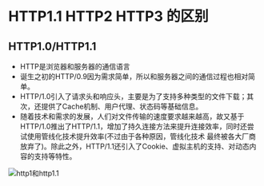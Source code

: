 # HTTP1.1 HTTP2 HTTP3 的区别

## HTTP1.0/HTTP1.1

+ HTTP是浏览器和服务器的通信语言
+ 诞生之初的HTTP/0.9因为需求简单，所以和服务器之间的通信过程也相对简单。
+ HTTP/1.0引入了请求头和响应头，主要是为了支持多种类型的文件下载；其次，还提供了Cache机制、用户代理、状态码等基础信息。
+ 随着技术和需求的发展，人们对文件传输的速度要求越来越高，故又基于HTTP/1.0推出了HTTP/1.1，增加了持久连接方法来提升连接效率，同时还尝试使用管线化技术提升效率(不过由于各种原因，管线化技术 最终被各大厂商放弃了)。除此之外，HTTP/1.1还引入了Cookie、虚拟主机的支持、对动态内容的支持等特性。

![http1和http1.1](https://pic.imgdb.cn/item/63d1305fface21e9efad68e4.png "http1和http1.1")
